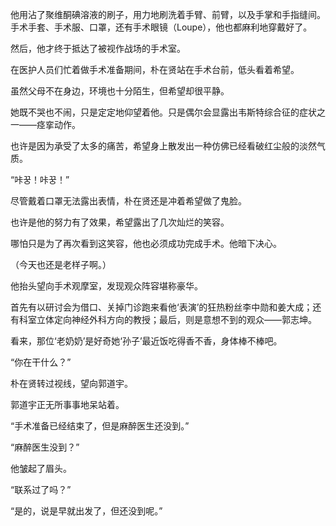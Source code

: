 他用沾了聚维酮碘溶液的刷子，用力地刷洗着手臂、前臂，以及手掌和手指缝间。手术手套、手术服、口罩，还有手术眼镜（Loupe），他也都麻利地穿戴好了。

然后，他才终于抵达了被视作战场的手术室。

在医护人员们忙着做手术准备期间，朴在贤站在手术台前，低头看着希望。

虽然父母不在身边，环境也十分陌生，但希望却很平静。

她既不哭也不闹，只是定定地仰望着他。只是偶尔会显露出韦斯特综合征的症状之一——痉挛动作。

也许是因为承受了太多的痛苦，希望身上散发出一种仿佛已经看破红尘般的淡然气质。

“咔꿍！咔꿍！”

尽管戴着口罩无法露出表情，朴在贤还是冲着希望做了鬼脸。

也许是他的努力有了效果，希望露出了几次灿烂的笑容。

哪怕只是为了再次看到这笑容，他也必须成功完成手术。他暗下决心。

（今天也还是老样子啊。）

他抬头望向手术观摩室，发现观众阵容堪称豪华。

首先有以研讨会为借口、关掉门诊跑来看他‘表演’的狂热粉丝李中勋和姜大成；还有科室立体定向神经外科方向的教授；最后，则是意想不到的观众——郭志坤。

看来，那位‘老奶奶’是好奇她‘孙子’最近饭吃得香不香，身体棒不棒吧。

“你在干什么？”

朴在贤转过视线，望向郭道宇。

郭道宇正无所事事地呆站着。

“手术准备已经结束了，但是麻醉医生还没到。”

“麻醉医生没到？”

他皱起了眉头。

“联系过了吗？”

“是的，说是早就出发了，但还没到呢。”